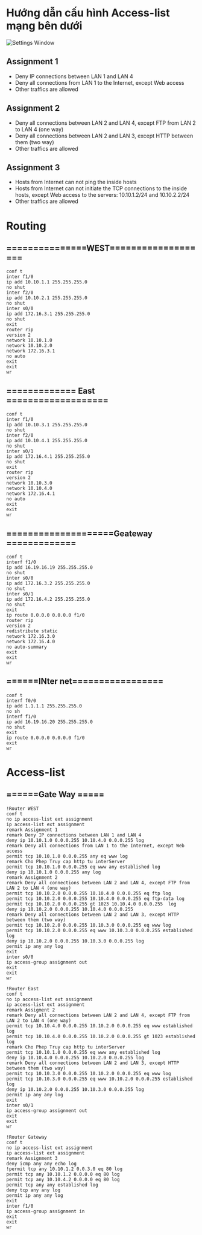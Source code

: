 # **Hướng dẫn cấu hình Access-list mạng bên dưới**

![Settings Window](https://raw.githubusercontent.com/lemin2601/CCNA-GNS3/master/Access-list/screenshot.png)

## Assignment 1
- Deny IP connections between LAN 1 and LAN 4
- Deny all connections from LAN 1 to the Internet, except Web access
- Other traffics are allowed
## Assignment 2
- Deny all connections between LAN 2 and LAN 4, except FTP from LAN 2 to LAN 4 (one way)
- Deny all connections between LAN 2 and LAN 3, except HTTP between them (two way)
- Other traffics are allowed
## Assignment 3
- Hosts from Internet can not ping the inside hosts
- Hosts from Internet can not initiate the TCP connections to the inside hosts, except Web access to
the servers: 10.10.1.2/24 and 10.10.2.2/24
- Other traffics are allowed
# Routing 
## ===============WEST===================
```
conf t
inter f1/0
ip add 10.10.1.1 255.255.255.0
no shut
inter f2/0
ip add 10.10.2.1 255.255.255.0
no shut
inter s0/0
ip add 172.16.3.1 255.255.255.0
no shut
exit
router rip
version 2
network 10.10.1.0
network 10.10.2.0
network 172.16.3.1
no auto
exit
exit
wr
```
## ============= East ===================
```
conf t
inter f1/0
ip add 10.10.3.1 255.255.255.0
no shut
inter f2/0
ip add 10.10.4.1 255.255.255.0
no shut
inter s0/1
ip add 172.16.4.1 255.255.255.0
no shut
exit
router rip
version 2
network 10.10.3.0
network 10.10.4.0
network 172.16.4.1
no auto
exit
exit
wr
```
## ====================Geateway =============
```
conf t
interf f1/0
ip add 16.19.16.19 255.255.255.0
no shut
inter s0/0
ip add 172.16.3.2 255.255.255.0
no shut
inter s0/1
ip add 172.16.4.2 255.255.255.0
no shut
exit
ip route 0.0.0.0 0.0.0.0 f1/0
router rip
version 2
redistribute static
network 172.16.3.0
network 172.16.4.0
no auto-summary
exit
exit
wr
```
## ======INter net=================
```
conf t
interf f0/0
ip add 1.1.1.1 255.255.255.0
no sh
interf f1/0
ip add 16.19.16.20 255.255.255.0
no shut
exit
ip route 0.0.0.0 0.0.0.0 f1/0
exit
wr

```
# Access-list
## ======Gate Way =====
```
!Router WEST
conf t
no ip access-list ext assignment
ip access-list ext assignment
remark Assignment 1
remark Deny IP connections between LAN 1 and LAN 4
deny ip 10.10.1.0 0.0.0.255 10.10.4.0 0.0.0.255 log
remark Deny all connections from LAN 1 to the Internet, except Web access
permit tcp 10.10.1.0 0.0.0.255 any eq www log
remark Cho Phep Truy cap http tu interServer
permit tcp 10.10.1.0 0.0.0.255 eq www any established log
deny ip 10.10.1.0 0.0.0.255 any log
remark Assignment 2
remark Deny all connections between LAN 2 and LAN 4, except FTP from LAN 2 to LAN 4 (one way)
permit tcp 10.10.2.0 0.0.0.255 10.10.4.0 0.0.0.255 eq ftp log
permit tcp 10.10.2.0 0.0.0.255 10.10.4.0 0.0.0.255 eq ftp-data log
permit tcp 10.10.2.0 0.0.0.255 gt 1023 10.10.4.0 0.0.0.255  log
deny ip 10.10.2.0 0.0.0.255 10.10.4.0 0.0.0.255
remark Deny all connections between LAN 2 and LAN 3, except HTTP between them (two way)
permit tcp 10.10.2.0 0.0.0.255 10.10.3.0 0.0.0.255 eq www log
permit tcp 10.10.2.0 0.0.0.255 eq www 10.10.3.0 0.0.0.255 established log
deny ip 10.10.2.0 0.0.0.255 10.10.3.0 0.0.0.255 log
permit ip any any log
exit
inter s0/0
ip access-group assignment out
exit
exit
wr

!Router East
conf t
no ip access-list ext assignment
ip access-list ext assignment
remark Assigment 2
remark Deny all connections between LAN 2 and LAN 4, except FTP from LAN 2 to LAN 4 (one way)
permit tcp 10.10.4.0 0.0.0.255 10.10.2.0 0.0.0.255 eq www established log
permit tcp 10.10.4.0 0.0.0.255 10.10.2.0 0.0.0.255 gt 1023 established log
remark Cho Phep Truy cap http tu interServer
permit tcp 10.10.1.0 0.0.0.255 eq www any established log
deny ip 10.10.4.0 0.0.0.255 10.10.2.0 0.0.0.255 log
remark Deny all connections between LAN 2 and LAN 3, except HTTP between them (two way)
permit tcp 10.10.3.0 0.0.0.255 10.10.2.0 0.0.0.255 eq www log
permit tcp 10.10.3.0 0.0.0.255 eq www 10.10.2.0 0.0.0.255 established log
deny ip 10.10.2.0 0.0.0.255 10.10.3.0 0.0.0.255 log
permit ip any any log
exit
inter s0/1
ip access-group assignment out
exit
exit
wr

!Router Gateway
conf t
no ip access-list ext assignment
ip access-list ext assignment
remark Assignment 3
deny icmp any any echo log
!permit tcp any 10.10.1.2 0.0.3.0 eq 80 log
permit tcp any 10.10.1.2 0.0.0.0 eq 80 log
permit tcp any 10.10.4.2 0.0.0.0 eq 80 log
permit tcp any any established log
deny tcp any any log
permit ip any any log
exit
inter f1/0
ip access-group assignment in
exit
exit
wr



```

